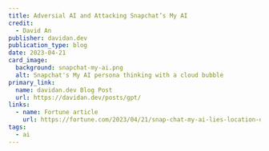 ```yaml
---
title: Adversial AI and Attacking Snapchat’s My AI
credit:
  - David An
publisher: davidan.dev
publication_type: blog
date: 2023-04-21
card_image:
  background: snapchat-my-ai.png
  alt: Snapchat's My AI persona thinking with a cloud bubble
primary_link:
  name: davidan.dev Blog Post
  url: https://davidan.dev/posts/gpt/
links:
  - name: Fortune article
    url: https://fortune.com/2023/04/21/snap-chat-my-ai-lies-location-data-a-i-ethics/
tags:
  - ai
---
```

